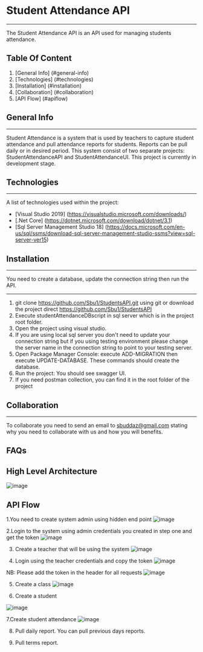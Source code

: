 # Student Attendance API
***
The Student Attendance API is an API used for managing students attendance.   

## Table Of Content
1. [General Info] (#general-info)
2. [Technologies] (#technologies)
3. [Installation] (#installation)
4. [Collaboration] (#collaboration)
5. [API Flow] (#apiflow)

## General Info
***
Student Attendance is a system that is used by teachers to capture student attendance and pull attendance reports for students. Reports can be pull daily or in desired period. This system consist of two separate projects: StudentAttendanceAPI and StudentAttendanceUI.
This project is currently in development stage.

## Technologies
***
A list of technologies used within the project:
* [Visual Studio 2019] (https://visualstudio.microsoft.com/downloads/)
* [.Net Core] (https://dotnet.microsoft.com/download/dotnet/3.1)
* [Sql Server Management Studio 18] (https://docs.microsoft.com/en-us/sql/ssms/download-sql-server-management-studio-ssms?view=sql-server-ver15)


## Installation
***
You need to create a database, update the connection string then run the API.
***
1. git clone https://github.com/Sbu1/StudentsAPI.git using git or download the project direct https://github.com/Sbu1/StudentsAPI
2. Execute studentAttendanceDBscript in sql server which is in the project root folder.
3. Open the project using visual studio.
4. If you are using local sql server you don't need to update your connection string but if you using testing environment please change the server name in the connection string to point to your testing server.
5. Open Package Manager Console: execute ADD-MIGRATION then execute UPDATE-DATABASE. These commands should create the database.
6. Run the project: You should see swagger UI.
7. If you need postman collection, you can find it in the root folder of the project

## Collaboration
***
To collaborate you need to send an email to sbuddaz@gmail.com stating why you need to collaborate with us and how you will benefits.

## FAQs

## High Level Architecture
![image](https://user-images.githubusercontent.com/47100836/116930109-9d8bfd80-ac5f-11eb-94b1-c940e887f36c.png)

## API Flow
1.You need to create system admin using hidden end point 
  ![image](https://user-images.githubusercontent.com/47100836/116931412-3c652980-ac61-11eb-9176-b80d6eeb5886.png)


2.Login to the system using admin credentials you created in step one and get the token
![image](https://user-images.githubusercontent.com/47100836/116931581-72a2a900-ac61-11eb-8e51-af49f12ccf5c.png)

3. Create a teacher that will be using the system 
![image](https://user-images.githubusercontent.com/47100836/116931876-da58f400-ac61-11eb-86c5-6c19b84dc5ce.png)

4. Login using the teacher credentials and copy the token
![image](https://user-images.githubusercontent.com/47100836/116932030-11c7a080-ac62-11eb-9dfd-e71f9b75d8ec.png)

NB: Please add the token in the header for all requests
![image](https://user-images.githubusercontent.com/47100836/116932397-7daa0900-ac62-11eb-9d58-4347da0f36a9.png)

5. Create a class
![image](https://user-images.githubusercontent.com/47100836/116932880-1c366a00-ac63-11eb-9f6a-739e85c41b40.png)

6. Create a student

![image](https://user-images.githubusercontent.com/47100836/116933345-b7c7da80-ac63-11eb-8188-96fbfda7c593.png)

7.Create student attendance
![image](https://user-images.githubusercontent.com/47100836/116933865-708e1980-ac64-11eb-993d-7fb7b8c9f45f.png)

8. Pull daily report. You can pull previous days reports.

9. Pull terms report.







